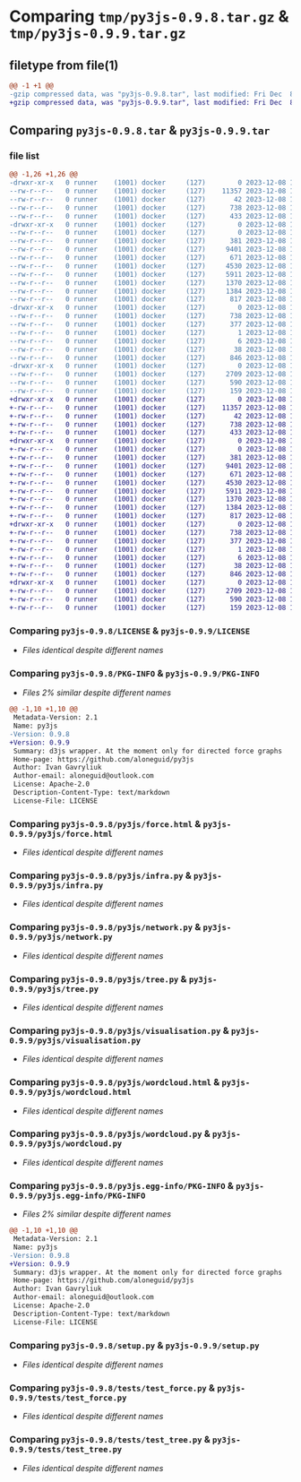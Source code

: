 # Comparing `tmp/py3js-0.9.8.tar.gz` & `tmp/py3js-0.9.9.tar.gz`

## filetype from file(1)

```diff
@@ -1 +1 @@
-gzip compressed data, was "py3js-0.9.8.tar", last modified: Fri Dec  8 13:21:09 2023, max compression
+gzip compressed data, was "py3js-0.9.9.tar", last modified: Fri Dec  8 13:42:15 2023, max compression
```

## Comparing `py3js-0.9.8.tar` & `py3js-0.9.9.tar`

### file list

```diff
@@ -1,26 +1,26 @@
-drwxr-xr-x   0 runner    (1001) docker     (127)        0 2023-12-08 13:21:09.886344 py3js-0.9.8/
--rw-r--r--   0 runner    (1001) docker     (127)    11357 2023-12-08 13:20:54.000000 py3js-0.9.8/LICENSE
--rw-r--r--   0 runner    (1001) docker     (127)       42 2023-12-08 13:20:54.000000 py3js-0.9.8/MANIFEST.in
--rw-r--r--   0 runner    (1001) docker     (127)      738 2023-12-08 13:21:09.882344 py3js-0.9.8/PKG-INFO
--rw-r--r--   0 runner    (1001) docker     (127)      433 2023-12-08 13:20:54.000000 py3js-0.9.8/README.md
-drwxr-xr-x   0 runner    (1001) docker     (127)        0 2023-12-08 13:21:09.882344 py3js-0.9.8/py3js/
--rw-r--r--   0 runner    (1001) docker     (127)        0 2023-12-08 13:20:54.000000 py3js-0.9.8/py3js/__init__.py
--rw-r--r--   0 runner    (1001) docker     (127)      381 2023-12-08 13:20:54.000000 py3js-0.9.8/py3js/d3v6.html
--rw-r--r--   0 runner    (1001) docker     (127)     9401 2023-12-08 13:20:54.000000 py3js-0.9.8/py3js/force.html
--rw-r--r--   0 runner    (1001) docker     (127)      671 2023-12-08 13:20:54.000000 py3js-0.9.8/py3js/infra.py
--rw-r--r--   0 runner    (1001) docker     (127)     4530 2023-12-08 13:20:54.000000 py3js-0.9.8/py3js/network.py
--rw-r--r--   0 runner    (1001) docker     (127)     5911 2023-12-08 13:20:54.000000 py3js-0.9.8/py3js/tree.py
--rw-r--r--   0 runner    (1001) docker     (127)     1370 2023-12-08 13:20:54.000000 py3js-0.9.8/py3js/visualisation.py
--rw-r--r--   0 runner    (1001) docker     (127)     1384 2023-12-08 13:20:54.000000 py3js-0.9.8/py3js/wordcloud.html
--rw-r--r--   0 runner    (1001) docker     (127)      817 2023-12-08 13:20:54.000000 py3js-0.9.8/py3js/wordcloud.py
-drwxr-xr-x   0 runner    (1001) docker     (127)        0 2023-12-08 13:21:09.882344 py3js-0.9.8/py3js.egg-info/
--rw-r--r--   0 runner    (1001) docker     (127)      738 2023-12-08 13:21:09.000000 py3js-0.9.8/py3js.egg-info/PKG-INFO
--rw-r--r--   0 runner    (1001) docker     (127)      377 2023-12-08 13:21:09.000000 py3js-0.9.8/py3js.egg-info/SOURCES.txt
--rw-r--r--   0 runner    (1001) docker     (127)        1 2023-12-08 13:21:09.000000 py3js-0.9.8/py3js.egg-info/dependency_links.txt
--rw-r--r--   0 runner    (1001) docker     (127)        6 2023-12-08 13:21:09.000000 py3js-0.9.8/py3js.egg-info/top_level.txt
--rw-r--r--   0 runner    (1001) docker     (127)       38 2023-12-08 13:21:09.886344 py3js-0.9.8/setup.cfg
--rw-r--r--   0 runner    (1001) docker     (127)      846 2023-12-08 13:20:54.000000 py3js-0.9.8/setup.py
-drwxr-xr-x   0 runner    (1001) docker     (127)        0 2023-12-08 13:21:09.882344 py3js-0.9.8/tests/
--rw-r--r--   0 runner    (1001) docker     (127)     2709 2023-12-08 13:20:54.000000 py3js-0.9.8/tests/test_force.py
--rw-r--r--   0 runner    (1001) docker     (127)      590 2023-12-08 13:20:54.000000 py3js-0.9.8/tests/test_tree.py
--rw-r--r--   0 runner    (1001) docker     (127)      159 2023-12-08 13:20:54.000000 py3js-0.9.8/tests/test_wordcloud.py
+drwxr-xr-x   0 runner    (1001) docker     (127)        0 2023-12-08 13:42:15.044849 py3js-0.9.9/
+-rw-r--r--   0 runner    (1001) docker     (127)    11357 2023-12-08 13:42:02.000000 py3js-0.9.9/LICENSE
+-rw-r--r--   0 runner    (1001) docker     (127)       42 2023-12-08 13:42:02.000000 py3js-0.9.9/MANIFEST.in
+-rw-r--r--   0 runner    (1001) docker     (127)      738 2023-12-08 13:42:15.044849 py3js-0.9.9/PKG-INFO
+-rw-r--r--   0 runner    (1001) docker     (127)      433 2023-12-08 13:42:02.000000 py3js-0.9.9/README.md
+drwxr-xr-x   0 runner    (1001) docker     (127)        0 2023-12-08 13:42:15.044849 py3js-0.9.9/py3js/
+-rw-r--r--   0 runner    (1001) docker     (127)        0 2023-12-08 13:42:02.000000 py3js-0.9.9/py3js/__init__.py
+-rw-r--r--   0 runner    (1001) docker     (127)      381 2023-12-08 13:42:02.000000 py3js-0.9.9/py3js/d3v6.html
+-rw-r--r--   0 runner    (1001) docker     (127)     9401 2023-12-08 13:42:02.000000 py3js-0.9.9/py3js/force.html
+-rw-r--r--   0 runner    (1001) docker     (127)      671 2023-12-08 13:42:02.000000 py3js-0.9.9/py3js/infra.py
+-rw-r--r--   0 runner    (1001) docker     (127)     4530 2023-12-08 13:42:02.000000 py3js-0.9.9/py3js/network.py
+-rw-r--r--   0 runner    (1001) docker     (127)     5911 2023-12-08 13:42:02.000000 py3js-0.9.9/py3js/tree.py
+-rw-r--r--   0 runner    (1001) docker     (127)     1370 2023-12-08 13:42:02.000000 py3js-0.9.9/py3js/visualisation.py
+-rw-r--r--   0 runner    (1001) docker     (127)     1384 2023-12-08 13:42:02.000000 py3js-0.9.9/py3js/wordcloud.html
+-rw-r--r--   0 runner    (1001) docker     (127)      817 2023-12-08 13:42:02.000000 py3js-0.9.9/py3js/wordcloud.py
+drwxr-xr-x   0 runner    (1001) docker     (127)        0 2023-12-08 13:42:15.044849 py3js-0.9.9/py3js.egg-info/
+-rw-r--r--   0 runner    (1001) docker     (127)      738 2023-12-08 13:42:15.000000 py3js-0.9.9/py3js.egg-info/PKG-INFO
+-rw-r--r--   0 runner    (1001) docker     (127)      377 2023-12-08 13:42:15.000000 py3js-0.9.9/py3js.egg-info/SOURCES.txt
+-rw-r--r--   0 runner    (1001) docker     (127)        1 2023-12-08 13:42:15.000000 py3js-0.9.9/py3js.egg-info/dependency_links.txt
+-rw-r--r--   0 runner    (1001) docker     (127)        6 2023-12-08 13:42:15.000000 py3js-0.9.9/py3js.egg-info/top_level.txt
+-rw-r--r--   0 runner    (1001) docker     (127)       38 2023-12-08 13:42:15.044849 py3js-0.9.9/setup.cfg
+-rw-r--r--   0 runner    (1001) docker     (127)      846 2023-12-08 13:42:02.000000 py3js-0.9.9/setup.py
+drwxr-xr-x   0 runner    (1001) docker     (127)        0 2023-12-08 13:42:15.044849 py3js-0.9.9/tests/
+-rw-r--r--   0 runner    (1001) docker     (127)     2709 2023-12-08 13:42:02.000000 py3js-0.9.9/tests/test_force.py
+-rw-r--r--   0 runner    (1001) docker     (127)      590 2023-12-08 13:42:02.000000 py3js-0.9.9/tests/test_tree.py
+-rw-r--r--   0 runner    (1001) docker     (127)      159 2023-12-08 13:42:02.000000 py3js-0.9.9/tests/test_wordcloud.py
```

### Comparing `py3js-0.9.8/LICENSE` & `py3js-0.9.9/LICENSE`

 * *Files identical despite different names*

### Comparing `py3js-0.9.8/PKG-INFO` & `py3js-0.9.9/PKG-INFO`

 * *Files 2% similar despite different names*

```diff
@@ -1,10 +1,10 @@
 Metadata-Version: 2.1
 Name: py3js
-Version: 0.9.8
+Version: 0.9.9
 Summary: d3js wrapper. At the moment only for directed force graphs
 Home-page: https://github.com/aloneguid/py3js
 Author: Ivan Gavryliuk
 Author-email: aloneguid@outlook.com
 License: Apache-2.0
 Description-Content-Type: text/markdown
 License-File: LICENSE
```

### Comparing `py3js-0.9.8/py3js/force.html` & `py3js-0.9.9/py3js/force.html`

 * *Files identical despite different names*

### Comparing `py3js-0.9.8/py3js/infra.py` & `py3js-0.9.9/py3js/infra.py`

 * *Files identical despite different names*

### Comparing `py3js-0.9.8/py3js/network.py` & `py3js-0.9.9/py3js/network.py`

 * *Files identical despite different names*

### Comparing `py3js-0.9.8/py3js/tree.py` & `py3js-0.9.9/py3js/tree.py`

 * *Files identical despite different names*

### Comparing `py3js-0.9.8/py3js/visualisation.py` & `py3js-0.9.9/py3js/visualisation.py`

 * *Files identical despite different names*

### Comparing `py3js-0.9.8/py3js/wordcloud.html` & `py3js-0.9.9/py3js/wordcloud.html`

 * *Files identical despite different names*

### Comparing `py3js-0.9.8/py3js/wordcloud.py` & `py3js-0.9.9/py3js/wordcloud.py`

 * *Files identical despite different names*

### Comparing `py3js-0.9.8/py3js.egg-info/PKG-INFO` & `py3js-0.9.9/py3js.egg-info/PKG-INFO`

 * *Files 2% similar despite different names*

```diff
@@ -1,10 +1,10 @@
 Metadata-Version: 2.1
 Name: py3js
-Version: 0.9.8
+Version: 0.9.9
 Summary: d3js wrapper. At the moment only for directed force graphs
 Home-page: https://github.com/aloneguid/py3js
 Author: Ivan Gavryliuk
 Author-email: aloneguid@outlook.com
 License: Apache-2.0
 Description-Content-Type: text/markdown
 License-File: LICENSE
```

### Comparing `py3js-0.9.8/setup.py` & `py3js-0.9.9/setup.py`

 * *Files identical despite different names*

### Comparing `py3js-0.9.8/tests/test_force.py` & `py3js-0.9.9/tests/test_force.py`

 * *Files identical despite different names*

### Comparing `py3js-0.9.8/tests/test_tree.py` & `py3js-0.9.9/tests/test_tree.py`

 * *Files identical despite different names*

